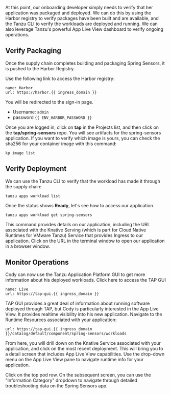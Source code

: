 At this point, our onboarding developer simply needs to verify that her application was packaged and deployed. We can do this by using the Harbor registry to verify packages have been built and are available, and the Tanzu CLI to verify the workloads are deployed and running. We can also leverage Tanzu's powerful App Live View dashboard to verify ongoing operations.

## Verify Packaging

Once the supply chain completes building and packaging Spring Sensors, it is pushed to the Harbor Registry.

Use the following link to access the Harbor registry:

```dashboard:create-dashboard
name: Harbor
url: https://harbor.{{ ingress_domain }}
```

You will be redirected to the sign-in page.

* Username: ```admin```
* password ```{{ ENV_HARBOR_PASSWORD }}```

Once you are logged in, click on **tap** in the Projects list, and then click on the **tap/spring-sensors** repo. You will see artifacts for the spring-sensors application. If you want to verify which image is yours, you can check the sha256 for your container image with this command:

```execute
kp image list
```

## Verify Deployment

We can use the Tanzu CLI to verify that the workload has made it through the supply chain:

```execute
tanzu apps workload list
```

Once the status shows **Ready**, let's see how to access our application.

```execute
tanzu apps workload get spring-sensors
```

This command provides details on our application, including the URL associated with the Knative Serving (which is part for Cloud Native Runtimes for VMware Tanzu) Service that provides Ingress to our application. Click on the URL in the terminal window to open our application in a browser window.

## Monitor Operations

Cody can now use the Tanzu Application Platform GUI to get more information about his deployed workloads. Click here to access the TAP GUI

```dashboard:open-url
name: Live
url: https://tap-gui.{{ ingress_domain }}
```

TAP GUI provides a great deal of information about running software deployed through TAP, but Cody is particularly interested in the App Live View. It provides realtime visibility into his new application. Navigate to the Runtime Resources associated with your application:

```dashboard:open-url
url: https://tap-gui.{{ ingress_domain }}/catalog/default/component/spring-sensors/workloads
```

From here, you will drill down on the Knative Service associated with your application, and click on the most recent deployment. This will bring you to a detail screen that includes App Live View capabilities. Use the drop-down menu on the App Live View pane to navigate runtime info for your application.

Click on the top pod row. On the subsequent screen, you can use the "Information Category" dropdown to navigate through detailed troubleshooting data on the Spring Sensors app.
